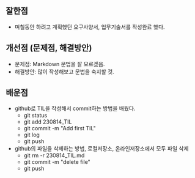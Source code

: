 ## 잘한점
* 며칠동안 하려고 계획했던 요구사양서, 업무기술서를 작성완료 했다.

## 개선점 (문제점, 해결방안)
* 문제점: Markdown 문법을 잘 모르겠음.
* 해결방안: 많이 작성해보고 문법을 숙지할 것.

## 배운점
* github로 TIL을 작성해서 commit하는 방법을 배웠다.
  * git status
  * git add 230814_TIL
  * git commit -m "Add first TIL"
  * git log
  * git push
* github의 파일을 삭제하는 방법, 로컬저장소, 온라인저장소에서 모두 파일 삭제
  * git rm -r 230814_TIL.md
  * git commit -m "delete file"
  * git push